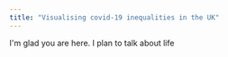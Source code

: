 ```yaml
---
title: "Visualising covid-19 inequalities in the UK"
---
```


I'm glad you are here. I plan to talk about life
